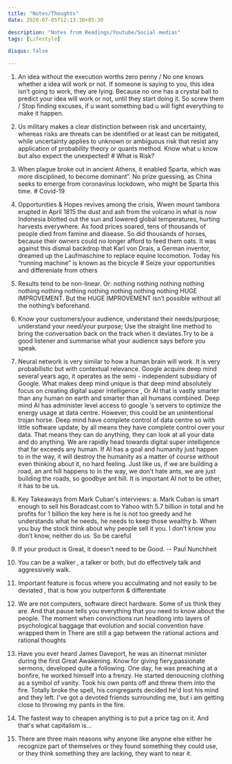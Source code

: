 ```yaml
---
title: "Notes/Thoughts"
date: 2020-07-05T12:13:30+05:30

description: "Notes from Readings/Youtube/Social medias"
tags: [Lifestyle]

disqus: false 

---
```


1. An idea without the execution worths zero penny /  No one knows whether a idea will work or not. If someone is saying to you, this idea isn’t going to work, they are lying. Because no one has a crystal ball to predict your idea will work or not, until they start doing it. So screw them / Stop finding excuses, if u want something bad u will fight everything to make it happen. 

2. Us military makes a clear distinction between risk and uncertainty, whereas risks are threats can be identified or at least can be mitigated, while uncertainty applies to unknown or ambiguous risk that resist any application of probability theory or quants method. Know what u know but also expect the unexpected!  # What is Risk? 

3. When plague broke out in ancient Athens, it enabled Sparta, which was more disciplined, to become dominant”. No prize guessing, as China seeks to emerge from coronavirus lockdown, who might be Sparta this time. # Covid-19 

4. Opportunities & Hopes revives among the crisis, Wwen mount tambora erupted in April 1815 the dust and ash from the volcano in what is now Indonesia blotted out the sun and lowered global temperatures, hurting harvests everywhere. As food prices soared, tens of thousands of people died from famine and disease. So did thousands of horses, because their owners could no longer afford to feed them oats. It was against this dismal backdrop that Karl von Drais, a German inventor, dreamed up the Laufmaschine to replace equine locomotion. Today his “running machine” is known as the bicycle  # Seize your opportunities and differeniate from others 

5. Results tend to be non-linear. Or: nothing nothing nothing nothing nothing nothing nothing nothing nothing nothing nothing HUGE IMPROVEMENT. But the HUGE IMPROVEMENT isn’t possible without all the nothing’s beforehand.

6. Know your customers/your audience, understand their needs/purpose; understand your need/your purpose; Use the straight line method to bring the conversation back on the track when it deviates.Try to be a good listener and summarise what your audience says before you speak.

7. Neural network is very similar to how a human brain will work. It is very probabilistic but with contextual relevance. Google acquire deep mind several years ago, it operates as the semi - independent subsidiary of Google. What makes deep mind unique is that deep mind absolutely focus on creating digital super intelligence , Or AI that is vastly smarter than any human on earth and smarter than all humans combined. Deep mind AI has administer level access to google ‘s servers to optimize the energy usage at data centre. However, this could be an unintentional trojan horse. Deep mind have complete control of data centre so with little software update, by all means they have complete control over your data. That means they can do anything, they can look at all your data and do anything. We are rapidly head towards digital super intelligence that far exceeds any human.  If AI has a goal and humanity just happen to in the way, it will destroy the humanity as a matter of course without even thinking about it, no hard feeling. Just like us, if we are building a road, an ant hill happens to in the way, we don’t hate ants, we are just building the roads, so goodbye ant hill. It is important AI not to be other, it has to be us.

8. Key Takeaways from Mark Cuban's interviews: a. Mark Cuban is smart enough to sell his Boradcast.com to Yahoo with 5.7 billion in total and he profits for 1 billion the key here is he is not too greedy and he understands what he needs, he needs to keep those wealthy b. When you buy the stock think about why people sell it you. I don’t know you don’t know, neither do us. So be careful

9. If your product is Great, it doesn't need to be Good. -- Paul Nunchheit 

10. You can be a walker , a talker or both, but do effectively talk and aggressively walk. 

11. Important feature is focus where you acculmating and not easily to be deviated , that is how you outperform & differentiate

12. We are not computers, software direct hardware. Some of us think they are. And that pause tells you everything that you need to know about the people. The moment when convinctions run headlong into layers of psychological baggage that evolution and social convention have wrapped them in There are still a gap between the rational actions and rational thoughts

13. Have you ever heard James Daveport, he was an itinernat minister during the first Great Awakening. Know for giving fiery,passionate sermons, developed quite a following. One day, he was preaching at a bonfire, he worked himself into a frenzy. He started denoucning clothing as a symbol of vanity. Took his own pants off and threw them into the fire. Totally broke the spell, his congregants decided he'd lost his mind and they left. I've got a devoted friends surrounding me, but i am getting close to throwing my pants in the fire. 

14. The fastest way to cheapen anything is to put a price tag on it. And that's what capitalism is...

15. There are three main reasons  why anyone like anyone else either he recognize part of themselves or they found something they could use, or they think something they are lacking, they want to near it.
